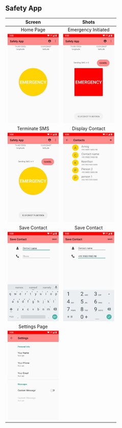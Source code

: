 ## Safety App

| Screen | Shots |
|:-------------------------:|:-------------------------:|
| Home Page | Emergency Initiated|
| <img alt="" src="/docs/assets/home_page.png" width="160" height="280"> |<img alt="" src="/docs/assets/send_sms.png" width="160" height="280">|
| Terminate SMS | Display Contact |
|<img alt="" src="/docs/assets/cancel_send_sms.png" width="160" height="280">|<img alt="" src="/docs/assets/display_contact.png" width="160" height="280">|
| Save Contact | Save Contact |
|<img alt="" src="/docs/assets/add_contact_name.png" width="160" height="280">|<img alt="" src="/docs/assets/add_contact_phone.png" width="160" height="280">|
| Settings Page|
|<img alt="" src="/docs/assets/settings_page.png" width="160" height="280">|


